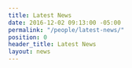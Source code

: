 ```yaml
---
title: Latest News
date: 2016-12-02 09:13:00 -05:00
permalink: "/people/latest-news/"
position: 0
header_title: Latest News
layout: news
---
```


